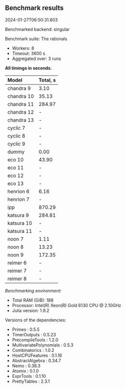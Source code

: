 ## Benchmark results

2024-01-27T06:50:31.803

Benchmarked backend: singular

Benchmark suite: The rationals

- Workers: 8
- Timeout: 3600 s
- Aggregated over: 3 runs

**All timings in seconds.**

|Model|Total, s|
|:----|---|
|chandra 9|3.10|
|chandra 10|35.13|
|chandra 11|284.97|
|chandra 12| - |
|chandra 13| - |
|cyclic 7| - |
|cyclic 8| - |
|cyclic 9| - |
|dummy|0.00|
|eco 10|43.90|
|eco 11| - |
|eco 12| - |
|eco 13| - |
|henrion 6|6.16|
|henrion 7| - |
|ipp|870.29|
|katsura 9|284.81|
|katsura 10| - |
|katsura 11| - |
|noon 7|1.11|
|noon 8|13.23|
|noon 9|172.35|
|reimer 6| - |
|reimer 7| - |
|reimer 8| - |

*Benchmarking environment:*

* Total RAM (GiB): 188
* Processor: Intel(R) Xeon(R) Gold 6130 CPU @ 2.10GHz
* Julia version: 1.9.2

Versions of the dependencies:

* Primes : 0.5.5
* TimerOutputs : 0.5.23
* PrecompileTools : 1.2.0
* MultivariatePolynomials : 0.5.3
* Combinatorics : 1.0.2
* HostCPUFeatures : 0.1.16
* AbstractAlgebra : 0.34.7
* Nemo : 0.38.3
* Atomix : 0.1.0
* ExprTools : 0.1.10
* PrettyTables : 2.3.1

